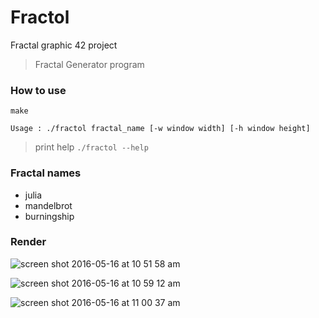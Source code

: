 # Fractol
Fractal graphic 42 project

> Fractal Generator program

### How to use

`make`

`Usage : ./fractol fractal_name [-w window width] [-h window height]`

> print help
`./fractol --help`

### Fractal names
* julia
* mandelbrot
* burningship



### Render

![screen shot 2016-05-16 at 10 51 58 am](https://cloud.githubusercontent.com/assets/16072194/15284861/401bc136-1b54-11e6-8f21-28566d73d9b5.png)

![screen shot 2016-05-16 at 10 59 12 am](https://cloud.githubusercontent.com/assets/16072194/15285035/4a30a4d8-1b55-11e6-9c94-6d4685cfe3aa.png)

![screen shot 2016-05-16 at 11 00 37 am](https://cloud.githubusercontent.com/assets/16072194/15285071/740e97f6-1b55-11e6-84d9-78c84b23a0b7.png)
